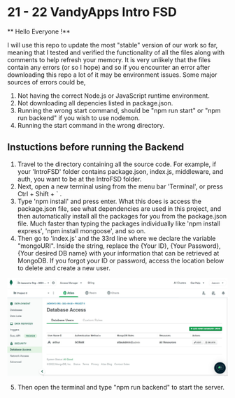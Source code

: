 # 21 - 22 VandyApps Intro FSD

** Hello Everyone !**

I will use this repo to update the most "stable" version of our work so far, meaning that I tested and verified the functionality of all the files along with comments to help refresh your memory. It is very unlikely that the files contain any errors (or so I hope) and so if you encounter an error after downloading this repo a lot of it may be environment issues. Some major sources of errors could be,

1. Not having the correct Node.js or JavaScript runtime environment.
2. Not downloading all depencies listed in package.json.
3. Running the wrong start command, should be "npm run start" or "npm run backend" if you wish to use nodemon.
4. Running the start command in the wrong directory.

## Instuctions before running the Backend
1. Travel to the directory containing all the source code. For example, if your 'IntroFSD' folder contains package.json, index.js, middleware, and auth, you want to be at the IntroFSD folder.
2. Next, open a new terminal using from the menu bar 'Terminal', or press Ctrl + Shift + ` .
3. Type 'npm install' and press enter. What this does is access the package.json file, see what dependencies are used in this project, and then automatically install all the packages for you from the package.json file. Much faster than typing the packages individually like 'npm install express', 'npm install mongoose', and so on.
4. Then go to 'index.js' and the 33rd line where we declare the variable "mongoURI". Inside the string, replace the {Your ID}, {Your Password}, {Your desired DB name} with your information that can be retrieved at MongoDB. If you forgot your ID or password, access the location below to delete and create a new user.

![MongoDB Access](\screenshots\MongoUser.JPG)

5. Then open the terminal and type "npm run backend" to start the server.